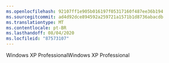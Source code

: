 ```yaml
---
ms.openlocfilehash: 92107ff1e905b016197f05317160f487ee36b194
ms.sourcegitcommit: ad4d92dce894592a259721a1571b1d8736abacdb
ms.translationtype: MT
ms.contentlocale: pt-BR
ms.lasthandoff: 08/04/2020
ms.locfileid: "87573107"
---
```

<span data-ttu-id="5adaa-101">Windows XP Professional</span><span class="sxs-lookup"><span data-stu-id="5adaa-101">Windows XP Professional</span></span>
